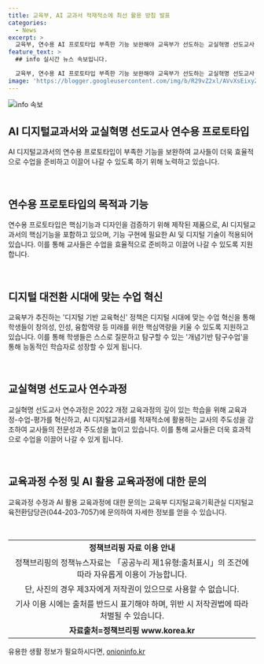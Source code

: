 ```yaml
---
title: 교육부, AI 교과서 적재적소에 최선 활용 방침 발표
categories:
  - News
excerpt: >
  교육부, 연수용 AI 프로토타입 부족한 기능 보완해야 교육부가 선도하는 교실혁명 선도교사 연수용 AI 디지털교과서 프로토타입의 AI 기능이 미흡한 문제가 제기되고 있다. 연수용 프로토타입은 AI튜터, 대시보드 등 핵심기능이 구현되어 있으나, 그림 표현이 미흡한 상황. 교육부는 교사들의 수업혁신에 대한 지원을 강화하고, 디지털 대전환 시대에 맞는 수업을 강조하며, 교실혁명 선도교사 연수과정의 필요성을 강조하고 있으며, AI 디지털교과서의 적절한 활용을 강조하고 있음.
feature_text: >
  ## info 실시간 뉴스 속보입니다.

  교육부, 연수용 AI 프로토타입 부족한 기능 보완해야 교육부가 선도하는 교실혁명 선도교사 연수용 AI 디지털교과서 프로토타입의 AI 기능이 미흡한 문제가 제기되고 있다. 연수용 프로토타입은 AI튜터, 대시보드 등 핵심기능이 구현되어 있으나, 그림 표현이 미흡한 상황. 교육부는 교사들의 수업혁신에 대한 지원을 강화하고, 디지털 대전환 시대에 맞는 수업을 강조하며, 교실혁명 선도교사 연수과정의 필요성을 강조하고 있으며, AI 디지털교과서의 적절한 활용을 강조하고 있음.
image: 'https://blogger.googleusercontent.com/img/b/R29vZ2xl/AVvXsEixyZcFfHzMRdzZMjFBmAUKJYCLCGyLL1o632UiGVXcaFdKo_bkvkuCioo0uUKlGfBVcT3P84aROyZIXSBEx3Aw5nCQ3pTgDom1WDC4m8eifvWiAmWEEVb4x6G_l8C0QH225ldMjyaFvpxGEBGNO37VmDTDMHGhJPq73UglMfDca1-0aw/s1600/blogspot.png'
---
```


<p><img src="https://blogger.googleusercontent.com/img/b/R29vZ2xl/AVvXsEixyZcFfHzMRdzZMjFBmAUKJYCLCGyLL1o632UiGVXcaFdKo_bkvkuCioo0uUKlGfBVcT3P84aROyZIXSBEx3Aw5nCQ3pTgDom1WDC4m8eifvWiAmWEEVb4x6G_l8C0QH225ldMjyaFvpxGEBGNO37VmDTDMHGhJPq73UglMfDca1-0aw/s1600/blogspot.png" alt="info 속보" /></p>

<h2 data-ke-size="size26">AI 디지털교과서와 교실혁명 선도교사 연수용 프로토타입</h2>

<p>AI 디지털교과서의 연수용 프로토타입이 부족한 기능을 보완하여 교사들이 더욱 효율적으로 수업을 준비하고 이끌어 나갈 수 있도록 하기 위해 노력하고 있습니다.</p>

<p data-ke-size="size16">&nbsp;</p>

<h2 data-ke-size="size24">연수용 프로토타입의 목적과 기능</h2>

<p>연수용 프로토타입은 핵심기능과 디자인을 검증하기 위해 제작된 제품으로, AI 디지털교과서의 핵심기능을 포함하고 있으며, 기능 구현에 필요한 AI 및 디지털 기술이 적용되어 있습니다. 이를 통해 교사들은 수업을 효율적으로 준비하고 이끌어 나갈 수 있도록 지원합니다.</p>

<p data-ke-size="size16">&nbsp;</p>

<h2 data-ke-size="size24">디지털 대전환 시대에 맞는 수업 혁신</h2>

<p>교육부가 추진하는 '디지털 기반 교육혁신' 정책은 디지털 시대에 맞는 수업 혁신을 통해 학생들이 창의성, 인성, 융합역량 등 미래를 위한 핵심역량을 키울 수 있도록 지원하고 있습니다. 이를 통해 학생들은 스스로 질문하고 탐구할 수 있는 '개념기반 탐구수업'을 통해 능동적인 학습자로 성장할 수 있게 됩니다.</p>

<p data-ke-size="size16">&nbsp;</p>

<h2 data-ke-size="size24">교실혁명 선도교사 연수과정</h2>

<p>교실혁명 선도교사 연수과정은 2022 개정 교육과정의 깊이 있는 학습을 위해 교육과정-수업-평가를 혁신하고, AI 디지털교과서를 적재적소에 활용하는 교사의 주도성을 강조하여 교사들의 전문성과 주도성을 높이고 있습니다. 이를 통해 교사들은 더욱 효과적으로 수업을 이끌어 나갈 수 있게 됩니다.</p>

<p data-ke-size="size16">&nbsp;</p>

<h2 data-ke-size="size24">교육과정 수정 및 AI 활용 교육과정에 대한 문의</h2>

<p>교육과정 수정과 AI 활용 교육과정에 대한 문의는 교육부 디지털교육기획관실 디지털교육전환담당관(044-203-7057)에 문의하여 자세한 정보를 얻을 수 있습니다.</p>

<p data-ke-size="size16">&nbsp;</p>

<table>
  <tbody>
    <tr>
      <td style="text-align: center; height: 17px;"><b>정책브리핑 자료 이용 안내</b></td>
    </tr>
    <tr>
      <td style="text-align: center; height: 17px;">정책브리핑의 정책뉴스자료는 「공공누리 제1유형:출처표시」의 조건에 따라 자유롭게 이용이 가능합니다.</td>
    </tr>
    <tr>
      <td style="text-align: center; height: 17px;">단, 사진의 경우 제3자에게 저작권이 있으므로 사용할 수 없습니다.</td>
    </tr>
    <tr>
      <td style="text-align: center; height: 17px;">기사 이용 시에는 출처를 반드시 표기해야 하며, 위반 시 저작권법에 따라 처벌될 수 있습니다.</td>
    </tr>
    <tr>
      <td style="text-align: center; height: 17px;"><b>자료출처=정책브리핑 www.korea.kr</b></td>
    </tr>
  </tbody>
</table>
유용한 생활 정보가 필요하시다면, <a href="https://onioninfo.kr" rel="dofollow">onioninfo.kr</a>


